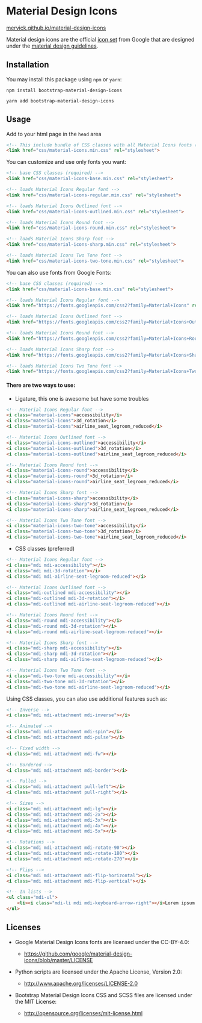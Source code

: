 # Material Design Icons
[mervick.github.io/material-design-icons](http://mervick.github.io/material-design-icons/)

Material design icons are the official [icon set](http://www.google.com/design/spec/style/icons.html#icons-system-icons)
from Google that are designed under the [material design guidelines](http://www.google.com/design/spec).

## Installation

You may install this package using `npm` or `yarn`:
```shell
npm install bootstrap-material-design-icons
```

```shell
yarn add bootstrap-material-design-icons
```

## Usage

Add to your html page in the `head` area
```html
<!-- This include bundle of CSS classes with all Material Icons fonts (5 fonts) -->
<link href="css/material-icons.min.css" rel="stylesheet">
```

You can customize and use only fonts you want:
```html
<!-- base CSS classes (required) -->
<link href="css/material-icons-base.min.css" rel="stylesheet">

<!-- loads Material Icons Regular font -->
<link href="css/material-icons-regular.min.css" rel="stylesheet">

<!-- loads Material Icons Outlined font -->
<link href="css/material-icons-outlined.min.css" rel="stylesheet">

<!-- loads Material Icons Round font -->
<link href="css/material-icons-round.min.css" rel="stylesheet">

<!-- loads Material Icons Sharp font -->
<link href="css/material-icons-sharp.min.css" rel="stylesheet">

<!-- loads Material Icons Two Tone font -->
<link href="css/material-icons-two-tone.min.css" rel="stylesheet">
```

You can also use fonts from Google Fonts:
```html
<!-- base CSS classes (required) -->
<link href="css/material-icons-base.min.css" rel="stylesheet">

<!-- loads Material Icons Regular font -->
<link href="https://fonts.googleapis.com/css2?family=Material+Icons" rel="stylesheet">

<!-- loads Material Icons Outlined font -->
<link href="https://fonts.googleapis.com/css2?family=Material+Icons+Outlined" rel="stylesheet">

<!-- loads Material Icons Round font -->
<link href="https://fonts.googleapis.com/css2?family=Material+Icons+Round" rel="stylesheet">

<!-- loads Material Icons Sharp font -->
<link href="https://fonts.googleapis.com/css2?family=Material+Icons+Sharp" rel="stylesheet">

<!-- loads Material Icons Two Tone font -->
<link href="https://fonts.googleapis.com/css2?family=Material+Icons+Two+Tone" rel="stylesheet">
```

#### There are two ways to use:

- Ligature, this one is awesome but have some troubles
```html
<!-- Material Icons Regular font -->
<i class="material-icons">accessibility</i>
<i class="material-icons">3d_rotation</i>
<i class="material-icons">airline_seat_legroom_reduced</i>

<!-- Material Icons Outlined font -->
<i class="material-icons-outlined">accessibility</i>
<i class="material-icons-outlined">3d_rotation</i>
<i class="material-icons-outlined">airline_seat_legroom_reduced</i>

<!-- Material Icons Round font -->
<i class="material-icons-round">accessibility</i>
<i class="material-icons-round">3d_rotation</i>
<i class="material-icons-round">airline_seat_legroom_reduced</i>

<!-- Material Icons Sharp font -->
<i class="material-icons-sharp">accessibility</i>
<i class="material-icons-sharp">3d_rotation</i>
<i class="material-icons-sharp">airline_seat_legroom_reduced</i>

<!-- Material Icons Two Tone font -->
<i class="material-icons-two-tone">accessibility</i>
<i class="material-icons-two-tone">3d_rotation</i>
<i class="material-icons-two-tone">airline_seat_legroom_reduced</i>
```

- CSS classes (preferred)
```html
<!-- Material Icons Regular font -->
<i class="mdi mdi-accessibility"></i>
<i class="mdi mdi-3d-rotation"></i>
<i class="mdi mdi-airline-seat-legroom-reduced"></i>

<!-- Material Icons Outlined font -->
<i class="mdi-outlined mdi-accessibility"></i>
<i class="mdi-outlined mdi-3d-rotation"></i>
<i class="mdi-outlined mdi-airline-seat-legroom-reduced"></i>

<!-- Material Icons Round font -->
<i class="mdi-round mdi-accessibility"></i>
<i class="mdi-round mdi-3d-rotation"></i>
<i class="mdi-round mdi-airline-seat-legroom-reduced"></i>

<!-- Material Icons Sharp font -->
<i class="mdi-sharp mdi-accessibility"></i>
<i class="mdi-sharp mdi-3d-rotation"></i>
<i class="mdi-sharp mdi-airline-seat-legroom-reduced"></i>

<!-- Material Icons Two Tone font -->
<i class="mdi-two-tone mdi-accessibility"></i>
<i class="mdi-two-tone mdi-3d-rotation"></i>
<i class="mdi-two-tone mdi-airline-seat-legroom-reduced"></i>
```

Using CSS classes, you can also use additional features such as:
```html
<!-- Inverse -->
<i class="mdi mdi-attachment mdi-inverse"></i>

<!-- Animated -->
<i class="mdi mdi-attachment mdi-spin"></i>
<i class="mdi mdi-attachment mdi-pulse"></i>

<!-- Fixed width -->
<i class="mdi mdi-attachment mdi-fw"></i>

<!-- Bordered -->
<i class="mdi mdi-attachment mdi-border"></i>

<!-- Pulled -->
<i class="mdi mdi-attachment pull-left"></i>
<i class="mdi mdi-attachment pull-right"></i>

<!-- Sizes -->
<i class="mdi mdi-attachment mdi-lg"></i>
<i class="mdi mdi-attachment mdi-2x"></i>
<i class="mdi mdi-attachment mdi-3x"></i>
<i class="mdi mdi-attachment mdi-4x"></i>
<i class="mdi mdi-attachment mdi-5x"></i>

<!-- Rotations -->
<i class="mdi mdi-attachment mdi-rotate-90"></i>
<i class="mdi mdi-attachment mdi-rotate-180"></i>
<i class="mdi mdi-attachment mdi-rotate-270"></i>

<!-- Flips -->
<i class="mdi mdi-attachment mdi-flip-horizontal"></i>
<i class="mdi mdi-attachment mdi-flip-vertical"></i>

<!-- In lists -->
<ul class="mdi-ul">
    <li><i class="mdi-li mdi mdi-keyboard-arrow-right"></i>Lorem ipsum dolor ...</li>
</ul>
```

## Licenses

- Google Material Design Icons fonts are licensed under the CC-BY-4.0:
  - https://github.com/google/material-design-icons/blob/master/LICENSE

- Python scripts are licensed under the Apache License, Version 2.0:
  - http://www.apache.org/licenses/LICENSE-2.0

- Bootstrap Material Design Icons CSS and SCSS files are licensed under the MIT License:
  - http://opensource.org/licenses/mit-license.html
